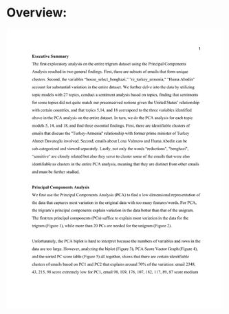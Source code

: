 # Overview: 

![alt text](https://github.com/grantjw/pol_text_proj4/blob/main/Analyzing%20Hiliary%20Clinton's%20Email%20write%20up-02.png)


